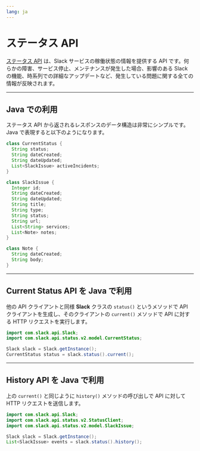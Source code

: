 ```yaml
---
lang: ja
---
```


# ステータス API

[ステータス API](https://docs.slack.dev/reference/slack-status-api) は、Slack サービスの稼働状態の情報を提供する API です。何らかの障害、サービス停止、メンテナンスが発生した場合、影響のある Slack の機能、時系列での詳細なアップデートなど、発生している問題に関する全ての情報が反映されます。

---
## Java での利用

ステータス API から返されるレスポンスのデータ構造は非常にシンプルです。Java で表現すると以下のようになります。

```java
class CurrentStatus {
  String status;
  String dateCreated;
  String dateUpdated;
  List<SlackIssue> activeIncidents;
}

class SlackIssue {
  Integer id;
  String dateCreated;
  String dateUpdated;
  String title;
  String type;
  String status;
  String url;
  List<String> services;
  List<Note> notes;
}

class Note {
  String dateCreated;
  String body;
}
```

---
## Current Status API を Java で利用

他の API クライアントと同様 **Slack** クラスの `status()` というメソッドで API クライアントを生成し、そのクライアントの `current()` メソッドで API に対する HTTP リクエストを実行します。

```java
import com.slack.api.Slack;
import com.slack.api.status.v2.model.CurrentStatus;

Slack slack = Slack.getInstance();
CurrentStatus status = slack.status().current();
```

---
## History API を Java で利用

上の `current()` と同じように `history()` メソッドの呼び出しで API に対して HTTP リクエストを送信します。

```java
import com.slack.api.Slack;
import com.slack.api.status.v2.StatusClient;
import com.slack.api.status.v2.model.SlackIssue;

Slack slack = Slack.getInstance();
List<SlackIssue> events = slack.status().history();
```
